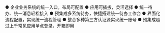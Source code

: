 ● 企业业务系统的统一入口，布局可配置 
● 应用可插拔，灵活选择 
● 统一待办、统一消息轻松接入 
● 预集成多系统待办，快捷搭建统一待办工作台 
● 界面化流程配置，实现统一流程管理 
● 整合多种第三方认证源实现统一账号
● 预集成超过上千常见应用单点登录，开箱即用
